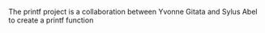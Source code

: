 The printf project is a collaboration between Yvonne Gitata and Sylus Abel to create a printf function

